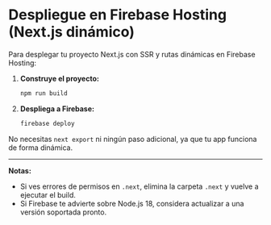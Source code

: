 # Despliegue en Firebase Hosting (Next.js dinámico)

Para desplegar tu proyecto Next.js con SSR y rutas dinámicas en Firebase Hosting:

1. **Construye el proyecto:**

   ```sh
   npm run build
   ```

2. **Despliega a Firebase:**

   ```sh
   firebase deploy
   ```

No necesitas `next export` ni ningún paso adicional, ya que tu app funciona de forma dinámica.

---

**Notas:**
- Si ves errores de permisos en `.next`, elimina la carpeta `.next` y vuelve a ejecutar el build.
- Si Firebase te advierte sobre Node.js 18, considera actualizar a una versión soportada pronto.
